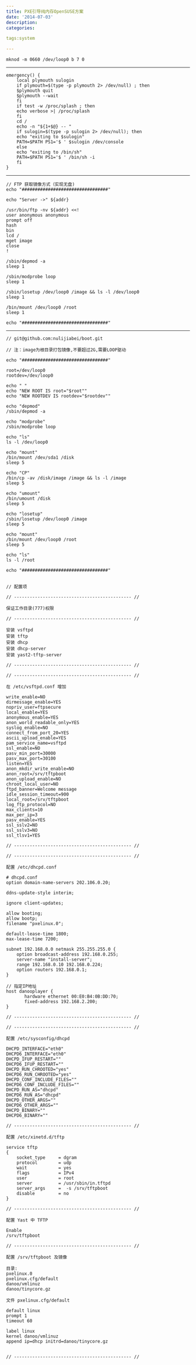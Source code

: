 ```yaml
---
title: PXE引导纯内存OpenSUSE方案
date: '2014-07-03'
description:
categories:

tags:system

---
```


	mknod -m 0660 /dev/loop0 b 7 0

---

	emergency() {
	    local plymouth sulogin
	    if plymouth=$(type -p plymouth 2> /dev/null) ; then
		$plymouth quit
		$plymouth --wait
	    fi
	    if test -w /proc/splash ; then
		echo verbose >| /proc/splash
	    fi
	    cd /
	    echo -n "${1+$@} -- "
	    if sulogin=$(type -p sulogin 2> /dev/null); then
		echo "exiting to $sulogin"
		PATH=$PATH PS1='$ ' $sulogin /dev/console
	    else
		echo "exiting to /bin/sh"
		PATH=$PATH PS1='$ ' /bin/sh -i
	    fi
	}

---

	// FTP 获取镜像方式（实现无盘)
	echo "#################################"

	echo "Server ->" ${addr}

	/usr/bin/ftp -nv ${addr} <<!
	user anonymous anonymous
	prompt off
	hash
	bin
	lcd /
	mget image
	close
	!

	/sbin/depmod -a
	sleep 1

	/sbin/modprobe loop
	sleep 1

	/sbin/losetup /dev/loop0 /image && ls -l /dev/loop0
	sleep 1

	/bin/mount /dev/loop0 /root
	sleep 1

	echo "#################################"

---

	// git@github.com:nulijiabei/boot.git

	// 注：image为根目录打包镜像,不要超过2G,需要LOOP驱动

	echo "#################################"
	 
	root=/dev/loop0
	rootdev=/dev/loop0
	 
	echo " "
	echo "NEW ROOT IS root="$root""
	echo "NEW ROOTDEV IS rootdev="$rootdev""
	 
	echo "depmod"
	/sbin/depmod -a
	 
	echo "modprobe"
	/sbin/modprobe loop
	 
	echo "ls"
	ls -l /dev/loop0
	 
	echo "mount"
	/bin/mount /dev/sda1 /disk
	sleep 5
	 
	echo "CP"
	/bin/cp -av /disk/image /image && ls -l /image
	sleep 5
	 
	echo "umount"
	/bin/umount /disk
	sleep 5
	 
	echo "losetup"
	/sbin/losetup /dev/loop0 /image
	sleep 5
	 
	echo "mount"
	/bin/mount /dev/loop0 /root
	sleep 5
	 
	echo "ls"
	ls -l /root
	 
	echo "#################################"


	// 配置项

	// --------------------------------------------- //
	 
	保证工作目录(777)权限
	 
	// --------------------------------------------- //
	 
	安装 vsftpd
	安装 tftp
	安装 dhcp
	安装 dhcp-server
	安装 yast2-tftp-server
	 
	// --------------------------------------------- //
	 
	// --------------------------------------------- //
	 
	在 /etc/vsftpd.conf 增加
	 
	write_enable=NO
	dirmessage_enable=YES
	nopriv_user=ftpsecure
	local_enable=YES
	anonymous_enable=YES
	anon_world_readable_only=YES
	syslog_enable=NO
	connect_from_port_20=YES
	ascii_upload_enable=YES
	pam_service_name=vsftpd
	ssl_enable=NO
	pasv_min_port=30000
	pasv_max_port=30100
	listen=YES
	anon_mkdir_write_enable=NO
	anon_root=/srv/tftpboot
	anon_upload_enable=NO
	chroot_local_user=NO
	ftpd_banner=Welcome message
	idle_session_timeout=900
	local_root=/srv/tftpboot
	log_ftp_protocol=NO
	max_clients=10
	max_per_ip=3
	pasv_enable=YES
	ssl_sslv2=NO
	ssl_sslv3=NO
	ssl_tlsv1=YES
	 
	// --------------------------------------------- //
	 
	// --------------------------------------------- //
	 
	配置 /etc/dhcpd.conf
	 
	# dhcpd.conf
	option domain-name-servers 202.106.0.20;
	 
	ddns-update-style interim;
	 
	ignore client-updates;
	 
	allow booting;
	allow bootp;
	filename "pxelinux.0";
	 
	default-lease-time 1800;
	max-lease-time 7200;
	 
	subnet 192.168.0.0 netmask 255.255.255.0 {
	    option broadcast-address 192.168.0.255;
	    server-name "install-server";
	    range 192.168.0.10 192.168.0.224;
	    option routers 192.168.0.1;
	}

	// 指定IP地址
	host danooplayer {
	       hardware ethernet 00:E0:B4:0B:DD:70;
	       fixed-address 192.168.2.200;
	}	
	 
	// --------------------------------------------- //
	 
	// --------------------------------------------- //
	 
	配置 /etc/sysconfig/dhcpd
	 
	DHCPD_INTERFACE="eth0"
	DHCPD6_INTERFACE="eth0"
	DHCPD_IFUP_RESTART=""
	DHCPD6_IFUP_RESTART=""
	DHCPD_RUN_CHROOTED="yes"
	DHCPD6_RUN_CHROOTED="yes"
	DHCPD_CONF_INCLUDE_FILES=""
	DHCPD6_CONF_INCLUDE_FILES=""
	DHCPD_RUN_AS="dhcpd"
	DHCPD6_RUN_AS="dhcpd"
	DHCPD_OTHER_ARGS=""
	DHCPD6_OTHER_ARGS=""
	DHCPD_BINARY=""
	DHCPD6_BINARY=""
	 
	// --------------------------------------------- //
	 
	配置 /etc/xinetd.d/tftp
	 
	service tftp
	{
		socket_type     = dgram
		protocol        = udp
		wait            = yes
		flags           = IPv4
		user            = root
		server          = /usr/sbin/in.tftpd
		server_args     =  -s /srv/tftpboot
		disable         = no
	}
	 
	// --------------------------------------------- //
	 
	配置 Yast 中 TFTP
	 
	Enable
	/srv/tftpboot
	 
	// --------------------------------------------- //
	 
	配置 /srv/tftpboot 及镜像
	 
	目录:
	pxelinux.0
	pxelinux.cfg/default
	danoo/vmlinuz
	danoo/tinycore.gz
	 
	文件 pxelinux.cfg/default
	 
	default linux
	prompt 1
	timeout 60
	 
	label linux
	kernel danoo/vmlinuz
	append ip=dhcp initrd=danoo/tinycore.gz
	 
	 
	// --------------------------------------------- //
